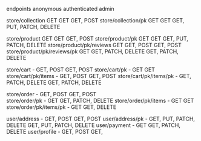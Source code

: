 
endpoints                                   anonymous                   authenticated             admin

store/collection                              GET                         GET                       GET, POST
store/collection/pk                           GET                         GET                       GET, PUT, PATCH, DELETE

store/product                                 GET                         GET                       GET, POST
store/product/pk                              GET                         GET                       GET, PUT, PATCH, DELETE
store/product/pk/reviews                      GET                         GET, POST                 GET, POST
store/product/pk/reviews/pk                   GET                         GET, PATCH, DELETE        GET, PATCH, DELETE


store/cart                                    -                           GET, POST                 GET, POST
store/cart/pk                                 -                           GET                       GET
store/cart/pk/items                           -                           GET, POST                 GET, POST
store/cart/pk/items/pk                        -                           GET, PATCH, DELETE        GET, PATCH, DELETE

store/order                                   -                           GET, POST                 GET, POST                          
store/order/pk                                -                           GET                       GET, PATCH, DELETE
store/order/pk/items                          -                           GET                       GET
store/order/pk/items/pk                       -                           GET                       GET, DELETE


user/address                                  -                           GET, POST                 GET, POST
user/address/pk                               -                           GET, PUT, PATCH, DELETE   GET, PUT, PATCH, DELETE
user/payment                                  -                           GET                       GET, PATCH, DELETE
user/profile                                  -                           GET, POST                 GET, 
